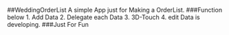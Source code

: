 
  ##WeddingOrderList
A simple App just for Making a OrderList.
###Function below
    1. Add Data
    2. Delegate each Data
    3. 3D-Touch
    4. edit Data is developing.
###Just For Fun
